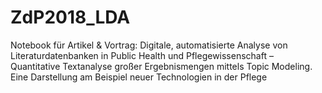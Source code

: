 # ZdP2018_LDA

Notebook für Artikel & Vortrag: Digitale, automatisierte Analyse von Literaturdatenbanken in Public Health und Pflegewissenschaft – Quantitative Textanalyse großer Ergebnismengen mittels Topic Modeling. Eine Darstellung am Beispiel neuer Technologien in der Pflege